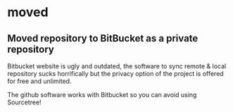 # moved
Moved repository to BitBucket as a private repository 
-----------------------------------------------------

Bitbucket website is ugly and outdated, the software to sync remote & local repository sucks horrifically 
but the privacy option of the project is offered for free and unlimited. 

The github software works with  Bitbucket so you can avoid using Sourcetree!




